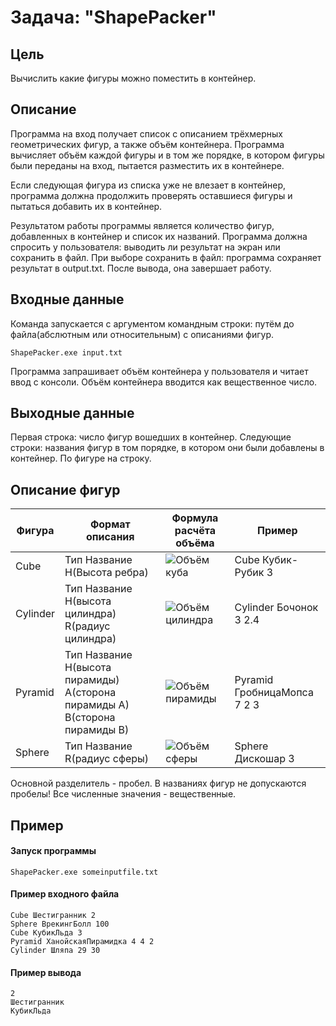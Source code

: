 # Задача: "ShapePacker"
## Цель

Вычислить какие фигуры можно поместить в контейнер.

## Описание 

Программа на вход получает список с описанием трёхмерных геометрических фигур, а также объём контейнера. Программа вычисляет объём каждой фигуры и в том же порядке, в котором фигуры были переданы на вход, пытается разместить их в контейнере. 

Если следующая фигура из списка уже не влезает в контейнер, программа должна продолжить проверять оставшиеся фигуры и пытаться добавить их в контейнер.

Результатом работы программы является количество фигур, добавленных в контейнер и список их названий.
Программа должна спросить у пользователя: выводить ли результат на экран или сохранить в файл.
При выборе сохранить в файл: программа сохраняет результат в output.txt.
После вывода, она завершает работу.

## Входные данные

Команда запускается с аргументом командным строки: путём до файла(абслютным или относительным) с описаниями фигур.

```
ShapePacker.exe input.txt
```

Программа запрашивает объём контейнера у пользователя и читает ввод с консоли. Объём контейнера вводится как вещественное число.

## Выходные данные

Первая строка: число фигур вошедших в контейнер.
Следующие строки: названия фигур в том порядке, в котором они были добавлены в контейнер. По фигуре на строку.

## Описание фигур

Фигура | Формат описания | Формула расчёта объёма | Пример
------------ | -------------  | ------------- | ------------- 
Cube | Тип Название H(Высота ребра) | ![Объём куба](https://i.imgur.com/9BOtDUI.png)| Cube Кубик-Рубик 3
Cylinder| Тип Название H(высота цилиндра) R(радиус цилиндра) | ![Объём цилиндра](https://i.imgur.com/bqIIEVZ.png) | Cylinder Бочонок 3 2.4
Pyramid | Тип Название H(высота пирамиды) A(сторона пирамиды A) B(сторона пирамиды B) | ![Объём пирамиды](https://i.imgur.com/fODIMNC.png) | Pyramid ГробницаМопса 7 2 3
Sphere | Тип Название R(радиус сферы) | ![Объём сферы](https://i.imgur.com/ywBYcGA.png) | Sphere Дискошар 3

Основной разделитель - пробел. В названиях фигур не допускаются пробелы! Все численные значения - вещественные.

## Пример

#### Запуск программы
```
ShapePacker.exe someinputfile.txt
```

#### Пример входного файла

```
Cube Шестигранник 2
Sphere ВрекингБолл 100
Cube КубикЛьда 3
Pyramid ХанойскаяПирамидка 4 4 2
Cylinder Шляпа 29 30
```

#### Пример вывода
```
2
Шестигранник
КубикЛьда
```
